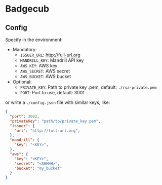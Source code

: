 # Badgecub

## Config

Specify in the environment:

* Mandatory:
    * `ISSUER_URL`: http://full-url.org
    * `MANDRILL_KEY`: Mandrill API key
    * `AWS_KEY`: AWS key
    * `AWS_SECRET`: AWS secret
    * `AWS_BUCKET`: AWS bucket
* Optional:
    * `PRIVATE_KEY`: Path to private key .pem, default: `./rsa-private.pem`
    * `PORT`: Port to use, default: 3001

or write a `./config.json` file with similar keys, like:

``` json
{
  "port": 3002,
  "privateKey": "path/to/private_key.pem",
  "issuer": {
    "url": "http://full-url.org",
  },
  "mandrill": {
    "key": "<KEY>",
  },
  "aws": {
    "key": "<KEY>",
    "secret": "<SHHHH>",
    "bucket": "my_bucket"
  }
}
```


